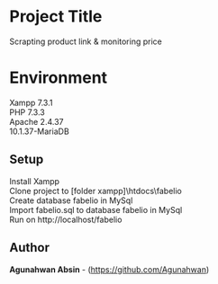 # Project Title
Scrapting product link & monitoring price

# Environment
Xampp 7.3.1 <br>
PHP 7.3.3 <br>
Apache 2.4.37 <br>
10.1.37-MariaDB

## Setup
Install Xampp<br>
Clone project to [folder xampp]\htdocs\fabelio<br>
Create database fabelio in MySql<br>
Import fabelio.sql to database fabelio in MySql<br>
Run on http://localhost/fabelio<br>

## Author

**Agunahwan Absin** - (https://github.com/Agunahwan)